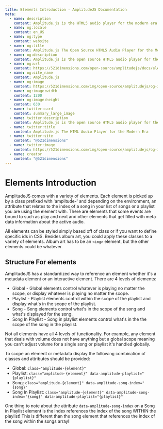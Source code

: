```yaml
---
title: Elements Introduction - AmplitudeJS Documentation
meta:
  - name: description
    content: Amplitude.js is the HTML5 audio player for the modern era. Using no dependencies, take control of the browser and design a web audio player the way you want it to look.
  - name: og:locale
    content: en_US
  - name: og:type
    content: website
  - name: og:title
    content: Amplitude.js The Open Source HTML5 Audio Player for the Modern Era
  - name: og:description
    content: Amplitude.js is the open source HTML5 audio player for the modern era. Using no dependencies, take control of the browser and design an audio player the way you want it to look.
  - name: og:url
    content: https://521dimensions.com/open-source/amplitudejs/docs/elements/
  - name: og:site_name
    content: Amplitude.js
  - name: og:image
    content: https://521dimensions.com/img/open-source/amplitudejs/og-image-amplitudejs.png
  - name: og:image:width
    content: 1200
  - name: og:image:height
    content: 630
  - name: twitter:card
    content: summary_large_image
  - name: twitter:description
    content: Amplitude.js is the open source HTML5 audio player for the modern era. Using no dependencies, take control of the browser and design an audio player the way you want it to look. Available for free on Github.
  - name: twitter:title
    content: Amplitude.js The HTML Audio Player for the Modern Era
  - name: twitter:site
    content: "@521dimensions"
  - name: twitter:image
    content: https://521dimensions.com/img/open-source/amplitudejs/og-image-amplitudejs.png
  - name: creator
    content: "@521dimensions"
---
```


# Elements Introduction
<carbon-ads/>
AmplitudeJS comes with a variety of elements. Each element is picked up by a
class prefixed with 'amplitude-' and depending on the environment, an attribute
that relates to the index of a song in your list of songs or a playlist you are
using the element with. There are elements that some events are bound to such
as play and next and other elements that get filled with meta data information
about the active audio.

All elements can be styled simply based off of class or if you want to define
specific ids in CSS. Besides album art, you could apply these classes to a
variety of elements.  Album art has to be an `<img>` element, but the other
elements could be whatever.

## Structure For elements

AmplitudeJS has a standardized way to reference an element whether it's a metadata element or an interactive element. There are 4 levels of elements:

* Global - Global elements control whatever is playing no matter the scope, or display whatever is playing no matter the scope.
* Playlist - Playlist elements control within the scope of the playlist and display what's in the scope of the playlist.
* Song - Song elements control what's in the scope of the song and what's displayed for the song.
* Song In Playlist - Song in playlist elements control what's in the the scope of the song in the playlist.

Not all elements have all 4 levels of functionality. For example, any element that deals with volume does not have anything but a global scope meaning you can't adjust volume for a single song or playlist it's handled globally.

To scope an element or metadata display the following combination of classes and attributes should be provided:

* Global: `class="amplitude-{element}"`
* Playlist: `class="amplitude-{element}" data-amplitude-playlist="{playlist}"`
* Song: `class="amplitude-{element}" data-amplitude-song-index="{song}"`
* Song In Playlist: `class="amplitude-{element}" data-amplitude-song-index="{song}" data-amplitude-playlist="{playlist}"`

One thing to note about the attribute `data-amplitude-song-index` on a Song in Playlist element is the index references the index of the song WITHIN the playlist! This is different than the song element that references the index of the song within the songs array!
